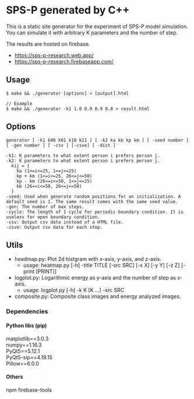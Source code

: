 # SPS-P generated by C++
This is a static site generator for the experiment of SPS-P model simulation. You can simulate it with arbitrary K parameters and the number of step.

The results are hosted on firebase.
- https://sps-p-research.web.app/
- https://sps-p-research.firebaseapp.com/

## Usage
```
$ make && ./generator [options] > [output].html

// Example
$ make && ./generator -k1 1.0 0.9 0.9 0.8 > result.html
```

## Options
```
generator [ -k1 k00 k01 k10 k11 ] [ -k2 ka kb kp km ] [ -seed number ] [ -gen number ] [ -csv ] [-csve] [ -dist ]

-k1: K parameters to what extent person i prefers person j.
-k2: K parameters to what extent person i prefers person j.
  kij = {
    ka (1<=i<=25, 1<=j<=25)
    kp + km (1<=i<=25, 26<=j<=50)
    kp - km (26<=i<=50, 1<=j<=25)
    kb (26<=i<=50, 26<=j<=50)
  }
-seed: Used when generate random positions for an initialization. A default seed is 1. The same result comes with the same seed value.
-gen: The number of max steps.
-cycle: The length of 1 cycle for periodic boundary condition. It is useless for open boundary condition.
-csv: Output csv data instead of a HTML file.
-csve: Output csv data for each step.
```

## Utils
- headmap.py: Plot 2d histgram with x-axis, y-axis, and z-axis.
  - usage: heatmap.py [-h] -title TITLE [-src SRC] [-x X] [-y Y] [-z Z] [-print [PRINT]]
- logplot.py: Logarithmic energy as y-axis and the number of step as x-axis.
  - usage: logplot.py [-h] -k K [K ...] -src SRC
- composite.py: Composite class images and energy analyzed images.

### Dependencies
#### Python libs (pip)
matplotlib==3.0.3  
numpy==1.16.3  
PyQt5==5.12.1  
PyQt5-sip==4.19.15  
Pillow==6.0.0

#### Others
npm
firebase-tools
